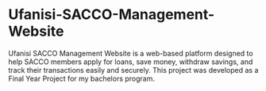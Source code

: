 # Ufanisi-SACCO-Management-Website
Ufanisi SACCO Management Website is a web-based platform designed to help SACCO members apply for loans, save money, withdraw savings, and track their transactions easily and securely. This project was developed as a Final Year Project for my bachelors program.
